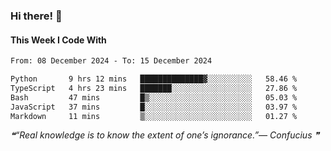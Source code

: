 ### Hi there! 👋

#### This Week I Code With
<!--START_SECTION:waka-->

```txt
From: 08 December 2024 - To: 15 December 2024

Python       9 hrs 12 mins   ██████████████▓░░░░░░░░░░   58.46 %
TypeScript   4 hrs 23 mins   ███████░░░░░░░░░░░░░░░░░░   27.86 %
Bash         47 mins         █▒░░░░░░░░░░░░░░░░░░░░░░░   05.03 %
JavaScript   37 mins         █░░░░░░░░░░░░░░░░░░░░░░░░   03.97 %
Markdown     11 mins         ▒░░░░░░░░░░░░░░░░░░░░░░░░   01.27 %
```

<!--END_SECTION:waka-->

<!--STARTS_HERE_QUOTE_README-->
<i>❝“Real knowledge is to know the extent of one’s ignorance.”— Confucius   ❞</i>
<!--ENDS_HERE_QUOTE_README-->
